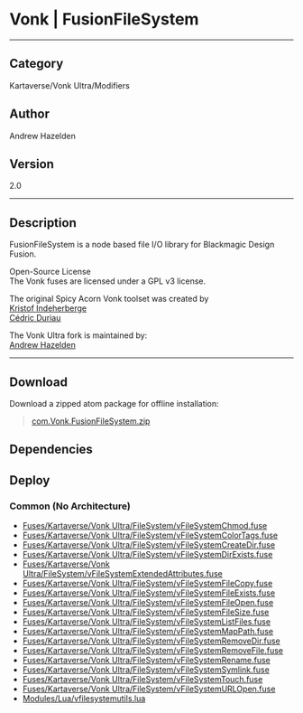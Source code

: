 # Vonk | FusionFileSystem
___

## Category
Kartaverse/Vonk Ultra/Modifiers

## Author
Andrew Hazelden

## Version
2.0

___

## Description
<p>FusionFileSystem is a node based file I/O library for Blackmagic Design Fusion.</p>

<p>Open-Source License<br>
The Vonk fuses are licensed under a GPL v3 license.</p>

<p>The original Spicy Acorn Vonk toolset was created by<br>
<a href="mailto:xmnr0x23@gmail.com">Kristof Indeherberge</a><br>
<a href="mailto:duriau.cedric@live.be">Cédric Duriau</a></p>

<p>The Vonk Ultra fork is maintained by:<br>
<a href="mailto:andrew@andrewhazelden.com">Andrew Hazelden</a></p>

___

## Download

Download a zipped atom package for offline installation:
> [com.Vonk.FusionFileSystem.zip](https://gitlab.com/WeSuckLess/Reactor/-/archive/master/Reactor-master.zip?path=Atoms/com.Vonk.FusionFileSystem)  

## Dependencies

## Deploy

### Common (No Architecture)

<ul>
<li><a href="https://gitlab.com/WeSuckLess/Reactor/-/blob/master/Atoms/com.Vonk.FusionFileSystem/Fuses/Kartaverse/Vonk Ultra/FileSystem/vFileSystemChmod.fuse?ref_type=heads">Fuses/Kartaverse/Vonk Ultra/FileSystem/vFileSystemChmod.fuse</a></li>
<li><a href="https://gitlab.com/WeSuckLess/Reactor/-/blob/master/Atoms/com.Vonk.FusionFileSystem/Fuses/Kartaverse/Vonk Ultra/FileSystem/vFileSystemColorTags.fuse?ref_type=heads">Fuses/Kartaverse/Vonk Ultra/FileSystem/vFileSystemColorTags.fuse</a></li>
<li><a href="https://gitlab.com/WeSuckLess/Reactor/-/blob/master/Atoms/com.Vonk.FusionFileSystem/Fuses/Kartaverse/Vonk Ultra/FileSystem/vFileSystemCreateDir.fuse?ref_type=heads">Fuses/Kartaverse/Vonk Ultra/FileSystem/vFileSystemCreateDir.fuse</a></li>
<li><a href="https://gitlab.com/WeSuckLess/Reactor/-/blob/master/Atoms/com.Vonk.FusionFileSystem/Fuses/Kartaverse/Vonk Ultra/FileSystem/vFileSystemDirExists.fuse?ref_type=heads">Fuses/Kartaverse/Vonk Ultra/FileSystem/vFileSystemDirExists.fuse</a></li>
<li><a href="https://gitlab.com/WeSuckLess/Reactor/-/blob/master/Atoms/com.Vonk.FusionFileSystem/Fuses/Kartaverse/Vonk Ultra/FileSystem/vFileSystemExtendedAttributes.fuse?ref_type=heads">Fuses/Kartaverse/Vonk Ultra/FileSystem/vFileSystemExtendedAttributes.fuse</a></li>
<li><a href="https://gitlab.com/WeSuckLess/Reactor/-/blob/master/Atoms/com.Vonk.FusionFileSystem/Fuses/Kartaverse/Vonk Ultra/FileSystem/vFileSystemFileCopy.fuse?ref_type=heads">Fuses/Kartaverse/Vonk Ultra/FileSystem/vFileSystemFileCopy.fuse</a></li>
<li><a href="https://gitlab.com/WeSuckLess/Reactor/-/blob/master/Atoms/com.Vonk.FusionFileSystem/Fuses/Kartaverse/Vonk Ultra/FileSystem/vFileSystemFileExists.fuse?ref_type=heads">Fuses/Kartaverse/Vonk Ultra/FileSystem/vFileSystemFileExists.fuse</a></li>
<li><a href="https://gitlab.com/WeSuckLess/Reactor/-/blob/master/Atoms/com.Vonk.FusionFileSystem/Fuses/Kartaverse/Vonk Ultra/FileSystem/vFileSystemFileOpen.fuse?ref_type=heads">Fuses/Kartaverse/Vonk Ultra/FileSystem/vFileSystemFileOpen.fuse</a></li>
<li><a href="https://gitlab.com/WeSuckLess/Reactor/-/blob/master/Atoms/com.Vonk.FusionFileSystem/Fuses/Kartaverse/Vonk Ultra/FileSystem/vFileSystemFileSize.fuse?ref_type=heads">Fuses/Kartaverse/Vonk Ultra/FileSystem/vFileSystemFileSize.fuse</a></li>
<li><a href="https://gitlab.com/WeSuckLess/Reactor/-/blob/master/Atoms/com.Vonk.FusionFileSystem/Fuses/Kartaverse/Vonk Ultra/FileSystem/vFileSystemListFiles.fuse?ref_type=heads">Fuses/Kartaverse/Vonk Ultra/FileSystem/vFileSystemListFiles.fuse</a></li>
<li><a href="https://gitlab.com/WeSuckLess/Reactor/-/blob/master/Atoms/com.Vonk.FusionFileSystem/Fuses/Kartaverse/Vonk Ultra/FileSystem/vFileSystemMapPath.fuse?ref_type=heads">Fuses/Kartaverse/Vonk Ultra/FileSystem/vFileSystemMapPath.fuse</a></li>
<li><a href="https://gitlab.com/WeSuckLess/Reactor/-/blob/master/Atoms/com.Vonk.FusionFileSystem/Fuses/Kartaverse/Vonk Ultra/FileSystem/vFileSystemRemoveDir.fuse?ref_type=heads">Fuses/Kartaverse/Vonk Ultra/FileSystem/vFileSystemRemoveDir.fuse</a></li>
<li><a href="https://gitlab.com/WeSuckLess/Reactor/-/blob/master/Atoms/com.Vonk.FusionFileSystem/Fuses/Kartaverse/Vonk Ultra/FileSystem/vFileSystemRemoveFile.fuse?ref_type=heads">Fuses/Kartaverse/Vonk Ultra/FileSystem/vFileSystemRemoveFile.fuse</a></li>
<li><a href="https://gitlab.com/WeSuckLess/Reactor/-/blob/master/Atoms/com.Vonk.FusionFileSystem/Fuses/Kartaverse/Vonk Ultra/FileSystem/vFileSystemRename.fuse?ref_type=heads">Fuses/Kartaverse/Vonk Ultra/FileSystem/vFileSystemRename.fuse</a></li>
<li><a href="https://gitlab.com/WeSuckLess/Reactor/-/blob/master/Atoms/com.Vonk.FusionFileSystem/Fuses/Kartaverse/Vonk Ultra/FileSystem/vFileSystemSymlink.fuse?ref_type=heads">Fuses/Kartaverse/Vonk Ultra/FileSystem/vFileSystemSymlink.fuse</a></li>
<li><a href="https://gitlab.com/WeSuckLess/Reactor/-/blob/master/Atoms/com.Vonk.FusionFileSystem/Fuses/Kartaverse/Vonk Ultra/FileSystem/vFileSystemTouch.fuse?ref_type=heads">Fuses/Kartaverse/Vonk Ultra/FileSystem/vFileSystemTouch.fuse</a></li>
<li><a href="https://gitlab.com/WeSuckLess/Reactor/-/blob/master/Atoms/com.Vonk.FusionFileSystem/Fuses/Kartaverse/Vonk Ultra/FileSystem/vFileSystemURLOpen.fuse?ref_type=heads">Fuses/Kartaverse/Vonk Ultra/FileSystem/vFileSystemURLOpen.fuse</a></li>
<li><a href="https://gitlab.com/WeSuckLess/Reactor/-/blob/master/Atoms/com.Vonk.FusionFileSystem/Modules/Lua/vfilesystemutils.lua?ref_type=heads">Modules/Lua/vfilesystemutils.lua</a></li>
</ul>
